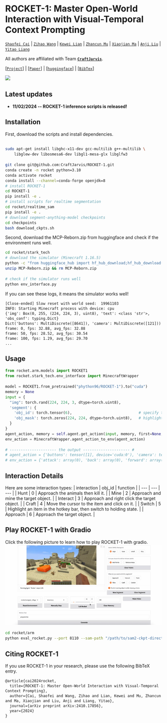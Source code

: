 # ROCKET-1: Master Open-World Interaction with Visual-Temporal Context Prompting

[`Shaofei Cai`](https://phython96.github.io/) | [`Zihao Wang`](https://zhwang4ai.github.io/) | [`Kewei Lian`](https://kevin-lkw.github.io/) | [`Zhancun Mu`](https://zhancunmu.owlstown.net/) | [`Xiaojian Ma`](https://jeasinema.github.io/) | [`Anji Liu`](https://liuanji.github.io/) | [`Yitao Liang`](https://scholar.google.com/citations?user=KVzR1XEAAAAJ&hl=zh-CN&oi=ao)

All authors are affiliated with Team **[`CraftJarvis`](https://craftjarvis.github.io/)**. 

[[`Project`](https://craftjarvis.github.io/ROCKET-1/)] | [[`Paper`](https://arxiv.org/abs/2410.17856)] | [[`huggingface`](https://huggingface.co/papers/2410.17856)] | [[`BibTex`](#citig_rocket)] 

![](rocket/assets/teaser.png)


## Latest updates

- **11/02/2024 -- ROCKET-1 inference scripts is released!**

## Installation

First, download the scripts and install dependencies. 

```sh

sudo apt-get install libghc-x11-dev gcc-multilib g++-multilib \
    libglew-dev libosmesa6-dev libgl1-mesa-glx libglfw3

git clone git@github.com:CraftJarvis/ROCKET-1.git
conda create -n rocket python=3.10
conda activate rocket
conda install --channel=conda-forge openjdk=8
# install ROCKET-1
cd ROCKET-1
pip install -e .
# install scripts for realtime segmentation
cd rocket/realtime_sam
pip install -e .
# download segment-anything-model checkpoints
cd checkpoints
bash download_ckpts.sh
```

Second, download the MCP-Reborn.zip from huggingface and check if the environment runs well. 

```sh
cd rocket/stark_tech
# download the simulator (Minecraft 1.16.5)
python -c "from huggingface_hub import hf_hub_download;hf_hub_download(repo_id='phython96/ROCKET-MCP-Reborn', filename='MCP-Reborn.zip', local_dir='.')"
unzip MCP-Reborn.zip && rm MCP-Reborn.zip

# check if the simulator runs well
python env_interface.py
```

If you can see these logs, it means the simulator works well!
```
[Close-ended] Slow reset with world seed:  19961103
INFO: Starting Minecraft process with device: cpu
{'img': Box(0, 255, (224, 224, 3), uint8), 'text': <class 'str'>, 'obs_conf': typing.Dict}
Dict('buttons': MultiDiscrete([8641]), 'camera': MultiDiscrete([121]))
frame: 0, fps: 32.88, avg_fps: 32.88
frame: 50, fps: 28.52, avg_fps: 30.54
frame: 100, fps: 1.29, avg_fps: 29.70
...
```


## Usage
```python
from rocket.arm.models import ROCKET1
from rocket.stark_tech.env_interface import MinecraftWrapper

model = ROCKET1.from_pretrained("phython96/ROCKET-1").to("cuda")
memory = None
input = {
  "img": torch.rand(224, 224, 3, dtype=torch.uint8), 
  'segment': {
    'obj_id': torch.tensor(6),                              # specify the interaction type
    'obj_mask': torch.zeros(224, 224, dtype=torch.uint8),   # highlight the regions of interest
  }
}
agent_action, memory = self.agent.get_action(input, memory, first=None, input_shape="*")
env_action = MinecraftWrapper.agent_action_to_env(agent_action)

# --------------------- the output --------------------- #
# agent_action = {'buttons': tensor([1], device='cuda:0'), 'camera': tensor([54], device='cuda:0')}
# env_action = {'attack': array(0), 'back': array(0), 'forward': array(0), 'jump': array(0), 'left': array(0), 'right': array(0), 'sneak': array(0), 'sprint': array(0), 'use': array(0), 'drop': array(0), 'inventory': array(0), 'hotbar.1': array(0), 'hotbar.2': array(0), 'hotbar.3': array(0), 'hotbar.4': array(0), 'hotbar.5': array(0), 'hotbar.6': array(0), 'hotbar.7': array(0), 'hotbar.8': array(0), 'hotbar.9': array(0), 'camera': array([-0.61539427, 10.        ])}
```

## Interaction Details

Here are some interaction types:
| interaction | obj_id | function | 
| --- | --- | --- |
| Hunt     | 0 | Approach the animals then kill it. | 
| Mine     | 2 | Approach and mine the target object. |
| Interact | 3 | Approach and right click the target object. | 
| Craft    | 4 | Move the cursor to the item and click on it. |
| Switch   | 5 | Highlight an item in the hotkey bar, then switch to holding state. | 
| Approach | 6 | Approach the target object. |

## Play ROCKET-1 with Gradio
Click the following picture to learn how to play ROCKET-1 with gradio. 
[![](rocket/assets/gradio.png)](https://www.youtube.com/embed/qXLWw81p-Y0)

```sh
cd rocket/arm
python eval_rocket.py --port 8110 --sam-path "/path/to/sam2-ckpt-directory"
```


## Citing ROCKET-1
If you use ROCKET-1 in your research, please use the following BibTeX entry. 

```
@article{cai2024rocket,
  title={ROCKET-1: Master Open-World Interaction with Visual-Temporal Context Prompting},
  author={Cai, Shaofei and Wang, Zihao and Lian, Kewei and Mu, Zhancun and Ma, Xiaojian and Liu, Anji and Liang, Yitao},
  journal={arXiv preprint arXiv:2410.17856},
  year={2024}
}
```
